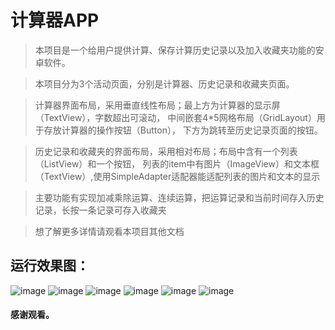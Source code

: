 # 计算器APP
>本项目是一个给用户提供计算、保存计算历史记录以及加入收藏夹功能的安卓软件。

>本项目分为3个活动页面，分别是计算器、历史记录和收藏夹页面。

>计算器界面布局，采用垂直线性布局；最上方为计算器的显示屏（TextView），字数超出可滚动，
中间嵌套4*5网格布局（GridLayout）用于存放计算器的操作按钮（Button），
下方为跳转至历史记录页面的按钮。

>历史记录和收藏夹的界面布局，采用相对布局；布局中含有一个列表（ListView）和一个按钮，
列表的item中有图片（ImageView）和文本框（TextView）,使用SimpleAdapter适配器能适配列表的图片和文本的显示

>主要功能有实现加减乘除运算、连续运算，把运算记录和当前时间存入历史记录，长按一条记录可存入收藏夹

> 想了解更多详情请观看本项目其他文档
## 运行效果图：
![image](https://github.com/zhangwei199/zw/raw/master/preview/1.png)
![image](https://github.com/zhangwei199/zw/raw/master/preview/2.png)
![image](https://github.com/zhangwei199/zw/raw/master/preview/3.png)
![image](https://github.com/zhangwei199/zw/raw/master/preview/4.png)
![image](https://github.com/zhangwei199/zw/raw/master/preview/5.png)
![image](https://github.com/zhangwei199/zw/raw/master/preview/6.png)

####  感谢观看。
